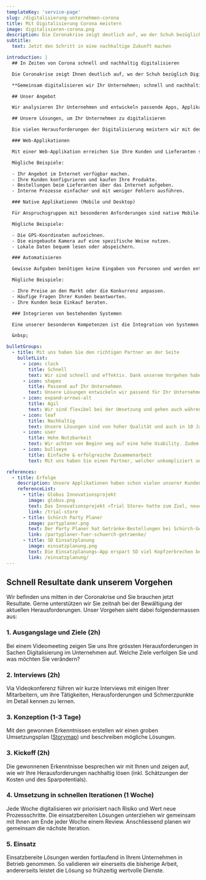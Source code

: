 ```yaml
---
templateKey: 'service-page'
slug: /digitalisierung-unternehmen-corona
title: Mit Digitalisierung Corona meistern
image: digitalisieren-corona.png
description: Die Coronakrise zeigt deutlich auf, wo der Schuh bezüglich Digitalisierung drückt. Wir helfen Ihnen, diese Herausforderungen zielgerichtet und effektiv zu lösen.
subtitle:
  text: Jetzt den Schritt in eine nachhaltige Zukunft machen

introduction: |
  ## In Zeiten von Corona schnell und nachhaltig digitalisieren

  Die Coronakrise zeigt Ihnen deutlich auf, wo der Schuh bezüglich Digitalisierung drückt. Ihre Kunden erreichen Sie nicht und Ihre Lieferanten können Sie nicht treffen. Ihre Mitarbeiter arbeiten von Zuhause. Ihre Tools und Prozesse sind unzureichend auf die neue Situation ausgelegt und müssen dringend ein Update erhalten. Digitalisierungprojekte haben Sie bis anhin eher auf die lange Bank geschoben. Aber nun möchten Sie Ihr Unternehmen fit für [Covid-19](/coronavirus) und somit fit für die Zukunft machen.

  **Gemeinsam digitalisieren wir Ihr Unternehmen; schnell und nachhaltig.**

  ## Unser Angebot

  Wir analysieren Ihr Unternehmen und entwickeln passende Apps, Applikationen und Bots, um ihr Unternehmen fit für die Zukunft zu machen. Wir entwickeln spezifisch unter der Berücksichtigung Ihrer Bedürfnisse und Geschäftsprozesse. Gemeinsam mit uns transferieren Sie Ihr Unternehmen dabei zu einem digitalen Unternehmen.

  ## Unsere Lösungen, um Ihr Unternehmen zu digitalisieren

  Die vielen Herausforderungen der Digitalisierung meistern wir mit den nachfolgenden Lösungen. Diese bieten sich auch in Zeiten des Coronavirus sehr gut an.

  ### Web-Applikationen

  Mit einer Web-Applikation erreichen Sie Ihre Kunden und Lieferanten schnell und zuverlässig auch in der Coronakrise. Ihre Kunden brauchen nichts ausser dem Internet, um ihre Dienste in Anspruch zu nehmen. Dies ist niederschwellig und und komfortabel für Ihre Stakeholder. 

  Mögliche Beispiele:

  - Ihr Angebot im Internet verfügbar machen.
  - Ihre Kunden konfigurieren und kaufen Ihre Produkte.
  - Bestellungen beim Lieferanten über das Internet aufgeben.
  - Interne Prozesse einfacher und mit weniger Fehlern ausführen.

  ### Native Applikationen (Mobile und Desktop)

  Für Anspruchsgruppen mit besonderen Anforderungen sind native Mobile- und Desktop-Applikationen von Vorteil. 

  Mögliche Beispiele:

  - Die GPS-Koordinaten aufzeichnen.
  - Die eingebaute Kamera auf eine spezifische Weise nutzen.
  - Lokale Daten bequem lesen oder abspeichern.

  ### Automatisieren

  Gewisse Aufgaben benötigen keine Eingaben von Personen und werden entsprechend automatisiert. 

  Mögliche Beispiele:

  - Ihre Preise an den Markt oder die Konkurrenz anpassen. 
  - Häufige Fragen Ihrer Kunden beantworten.
  - Ihre Kunden beim Einkauf beraten.

  ### Integrieren von bestehenden Systemen

  Eine unserer besonderen Kompetenzen ist die Integration von Systemen. Dank unserer langjährigen Erfahrung mit ERP-, CRM- und PIM-Systemen sind wir in der Lage, Ihre bestehenden Systeme fachgerecht zu verknüpfen.

  &nbsp;

bulletGroups:
  - title: Mit uns haben Sie den richtigen Partner an der Seite
    bulletList:
      - icon: clock
        title: Schnell
        text: Wir sind schnell und effektiv. Dank unserem Vorgehen haben Sie bereits nach zwei Wochen erste Lösungen im Einsatz.
      - icon: shapes
        title: Passend auf Ihr Unternehmen
        text: Unsere Lösungen entwickeln wir passend für Ihr Unternehmen und können entsprechend auf Ihre Wünsche eingehen.
      - icon: expand-arrows-alt
        title: Agil
        text: Wir sind flexibel bei der Umsetzung und gehen auch während dem Projekt auf geänderte Anforderungen ein.
      - icon: leaf
        title: Nachhaltig
        text: Unsere Lösungen sind von hoher Qualität und auch in 10 Jahren noch unproblematisch erweiter- und anpassbar.
      - icon: user
        title: Hohe Nutzbarkeit
        text: Wir achten von Beginn weg auf eine hohe Usability. Zudem sind unsere Lösungen stabil und performant.
      - icon: bullseye
        title: Einfache & erfolgreiche Zusammenarbeit
        text: Mit uns haben Sie einen Partner, welcher unkompliziert und erfolgreich mit Ihnen zusammenarbeitet.

references:
  - title: Erfolge
    description: Unsere Applikationen haben schon vielen unserer Kunden geholfen, interne Prozesse mittels Digitalisierung angenehmer und effizienter zu gestalten.
    referenceList:
      - title: Globus Innovationsprojekt
        image: globus.png
        text: Das Innovationsprojekt «Trial Store» hatte zum Ziel, neue Geschäftsmodelle zu untersuchen.
        link: /trial-store
      - title: Schürch Party Planer
        image: partyplaner.png
        text: Der Party Planer hat Getränke-Bestellungen bei Schürch-Getränke stark vereinfacht.
        link: /partyplaner-fuer-schuerch-getraenke/
      - title: SD Einsatzplanung
        image: einsatzplanung.png
        text: Die Einsatzplanungs-App erspart SD viel Kopfzerbrechen bei der Personalverwaltung.
        link: /einsatzplanung/
---
```


## Schnell Resultate dank unserem Vorgehen

Wir befinden uns mitten in der Coronakrise und Sie brauchen jetzt Resultate. Gerne unterstützen wir Sie zeitnah bei der Bewältigung der aktuellen Herausforderungen.
Unser Vorgehen sieht dabei folgendermassen aus:

### 1. Ausgangslage und Ziele (2h)

Bei einem Videomeeting zeigen Sie uns Ihre grössten Herausforderungen in Sachen Digitalisierung im Unternehmen auf. Welche Ziele verfolgen Sie und was möchten Sie verändern?

### 2. Interviews (2h)

Via Videokonferenz führen wir kurze Interviews mit einigen Ihrer Mitarbeitern, um ihre Tätigkeiten, Herausforderungen und Schmerzpunkte im Detail kennen zu lernen.

### 3. Konzeption (1-3 Tage)

Mit den gewonnen Erkenntnissen erstellen wir einen groben Umsetzungsplan ([Storymap](/mehr-ueberblick-mit-storymap)) und beschreiben mögliche Lösungen.

### 3. Kickoff (2h)

Die gewonnenen Erkenntnisse besprechen wir mit Ihnen und zeigen auf, wie wir Ihre Herausforderungen nachhaltig lösen (inkl. Schätzungen der Kosten und des Sparpotentials).

### 4. Umsetzung in schnellen Iterationen (1 Woche)

Jede Woche digitalisieren wir priorisiert nach Risiko und Wert neue Prozessschritte. Die einsatzbereiten Lösungen unterziehen wir gemeinsam mit Ihnen am Ende jeder Woche einem Review. Anschliessend planen wir gemeinsam die nächste Iteration.

### 5. Einsatz

Einsatzbereite Lösungen werden fortlaufend in Ihrem Unternehmen in Betrieb genommen. So validieren wir einerseits die bisherige Arbeit, andererseits leistet die Lösung so frühzeitig wertvolle Dienste.
